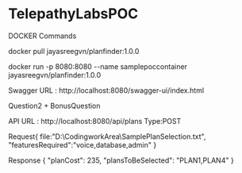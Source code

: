 # TelepathyLabsPOC

DOCKER Commands

docker pull jayasreegvn/planfinder:1.0.0

docker run -p 8080:8080 --name samplepoccontainer jayasreegvn/planfinder:1.0.0

Swagger URL : http://localhost:8080/swagger-ui/index.html

Question2 + BonusQuestion

API URL : http://localhost:8080/api/plans
Type:POST

Request{
file:"D:\CodingworkArea\SamplePlanSelection.txt",
"featuresRequired":"voice,database,admin"
}

Response
{
    "planCost": 235,
    "plansToBeSelected": "PLAN1,PLAN4"
}
